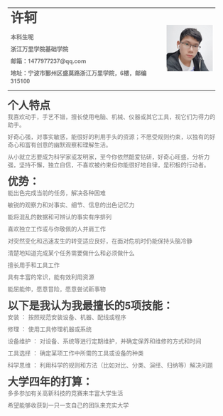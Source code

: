 <html lang="en"><head>
    <meta charset="UTF-8">
    <title></title>
<style id="system" type="text/css">h1,h2,h3,h4,h5,h6,p,blockquote {    margin: 0;    padding: 0;}body {    font-family: "Helvetica Neue", Helvetica, "Hiragino Sans GB", Arial, sans-serif;    font-size: 13px;    line-height: 18px;    color: #737373;    margin: 10px 13px 10px 13px;}a {    color: #0069d6;}a:hover {    color: #0050a3;    text-decoration: none;}a img {    border: none;}p {    margin-bottom: 9px;}h1,h2,h3,h4,h5,h6 {    color: #404040;    line-height: 36px;}h1 {    margin-bottom: 18px;    font-size: 30px;}h2 {    font-size: 24px;}h3 {    font-size: 18px;}h4 {    font-size: 16px;}h5 {    font-size: 14px;}h6 {    font-size: 13px;}hr {    margin: 0 0 19px;    border: 0;    border-bottom: 1px solid #ccc;}blockquote {    padding: 13px 13px 21px 15px;    margin-bottom: 18px;    font-family:georgia,serif;    font-style: italic;}blockquote:before {    content:"C";    font-size:40px;    margin-left:-10px;    font-family:georgia,serif;    color:#eee;}blockquote p {    font-size: 14px;    font-weight: 300;    line-height: 18px;    margin-bottom: 0;    font-style: italic;}code, pre {    font-family: Monaco, Andale Mono, Courier New, monospace;}code {    background-color: #fee9cc;    color: rgba(0, 0, 0, 0.75);    padding: 1px 3px;    font-size: 12px;    -webkit-border-radius: 3px;    -moz-border-radius: 3px;    border-radius: 3px;}pre {    display: block;    padding: 14px;    margin: 0 0 18px;    line-height: 16px;    font-size: 11px;    border: 1px solid #d9d9d9;    white-space: pre-wrap;    word-wrap: break-word;}pre code {    background-color: #fff;    color:#737373;    font-size: 11px;    padding: 0;}@media screen and (min-width: 768px) {    body {        width: 748px;        margin:10px auto;    }}</style><style id="custom" type="text/css"></style></head>
<body marginheight="0"><table border="0">
  <tbody><tr>
    <td width="75%">
      <h1>许轲</h1>
      <p><b>本科生呢</b></p>
      <p><b>浙江万里学院基础学院</b></p>
      <p><b>邮箱：1477977237@qq.com</b></p>
      <p><b>地址：宁波市鄞州区盛莫路浙江万里学院，6楼，邮编315100</b></p>
    </td>
    <td width="25%">
      <img src="QQ图片20201201002133.jpg" width="100%">
    </td>
  </tr>
</tbody></table></body></html>


## 个人特点

我喜欢动手，手艺不错，擅长使用电脑、机械、仪器或其它工具，视它们为得力的助手。

好奇心强，对事实敏感，能很好的利用手头的资源；不愿受规则约束，以独有的好奇心和富有创意的幽默观察和理解生活。

从小就立志要成为科学家或发明家，至今你依然酷爱钻研，好奇心旺盛，分析力强，坚持不懈，独立自信，不喜欢被约束但你能很好地自律，是积极的行动者。

## 优势：

能出色完成当前的任务，解决各种困难

敏锐的观察力和对事实、细节、信息的出色记忆力

能将混乱的数据和可辨认的事实有序排列

喜欢独立工作或与你敬佩的人并肩工作

对突然变化和迅速发生的转变适应良好，在面对危机时仍能保持头脑冷静

清楚地知道完成某个任务需要做什么和必须做什么

擅长用手和工具工作

具有丰富的常识，能有效利用资源

能屈能伸，愿意冒险，愿意尝试新事物

## 以下是我认为我最擅长的5项技能：

安装 ： 按照规范安装设备、机器、配线或程序

修理 ： 使用工具修理机器或系统

设备维护 ： 对设备、系统等进行定期维护，并确定保养和维修的方式和时间

工具选择 ： 确定某项工作中所需的工具或设备的种类

科学思维 ： 利用科学的规则和方法（比如对比、分类、演绎、归纳等）解决问题

 ## 大学四年的打算：

多多参加有关高新科技的竞赛来丰富大学生活

希望能够收获到一只一支自己的团队来充实大学



